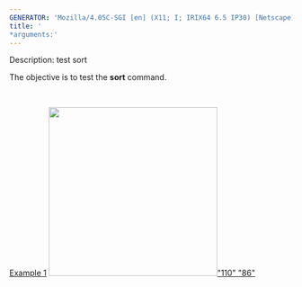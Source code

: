 ```yaml
---
GENERATOR: 'Mozilla/4.05C-SGI [en] (X11; I; IRIX64 6.5 IP30) [Netscape]'
title: '
*arguments:'
---
```


 Description: test sort

   The objective is to test the **sort** command.

    

   [Example 1](description_sort.md)
   [<img height="300" width="300" src="https://lanl.github.io/docs/assets/images/sort_tn.gif">"110"
   "86"](description_sort.md)

